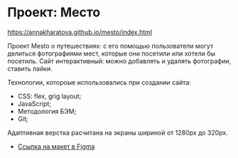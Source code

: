 # Проект: Место

 https://annakharatova.github.io/mesto/index.html
 
Проект Mesto о путешествиях: с его помощью пользователи могут делиться фотографиями мест, которые они посетили или хотели бы посетиль.
Сайт интерактивный: можно добавлять и удалять фотографии, ставить лайки.

Технологии, котороые использовались при создании сайта:

* СSS: flex, grig layout;
* JavaScript;
* Методология БЭМ;
* Git;

Адаптивная верстка расчитана на экраны шириной от 1280px до 320px.

* [Ссылка на макет в Figma](https://www.figma.com/file/2cn9N9jSkmxD84oJik7xL7/JavaScript.-Sprint-4?node-id=0%3A1)


